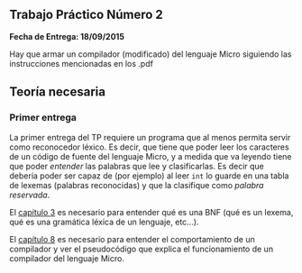 ## Trabajo Práctico Número 2

**Fecha de Entrega: 18/09/2015**

Hay que armar un compilador (modificado) del lenguaje Micro siguiendo las instrucciones mencionadas en los .pdf

## Teoría necesaria

### Primer entrega

La primer entrega del TP requiere un programa que al menos permita servir como reconocedor léxico. Es decir, que tiene que poder leer los caracteres
de un código de fuente del lenguaje Micro, y a medida que va leyendo tiene que poder *entender* las palabras que lee y clasificarlas. Es decir
que debería poder ser capaz de (por ejemplo) al leer `int` lo guarde en una tabla de lexemas (palabras reconocidas) y que la clasifique como
*palabra reservada*.

El [capítulo 3][1] es necesario para entender qué es una BNF (qué es un lexema, qué es una gramática léxica de un lenguaje, etc...).

El [capítulo 8][2] es necesario para entender el comportamiento de un compilador y ver el pseudocódigo que explica el funcionamiento de un compilador del lenguaje Micro.

[1]: https://www.dropbox.com/sh/nr1zia5bz1tgdu0/AAAbIArF7-gDmO9FcUCuqv3Da/Apuntes%20y%20Ejercicios/03-SintaxisBNF.pdf?dl=0
[2]: https://www.dropbox.com/sh/nr1zia5bz1tgdu0/AADuFldyjY-BjwPTU7A9VU9pa/Apuntes%20y%20Ejercicios/08-ProcesoCompilaci%C3%B3n.pdf?dl=0